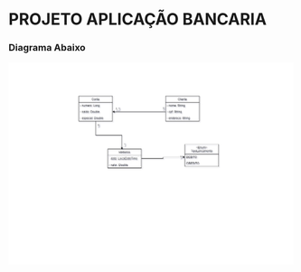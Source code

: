 # PROJETO APLICAÇÃO BANCARIA
### Diagrama Abaixo
<img align="center" src="https://raw.githubusercontent.com/davi-tr/ProgIII/main/BANCO/src/diagrama/diagrama.jpg">